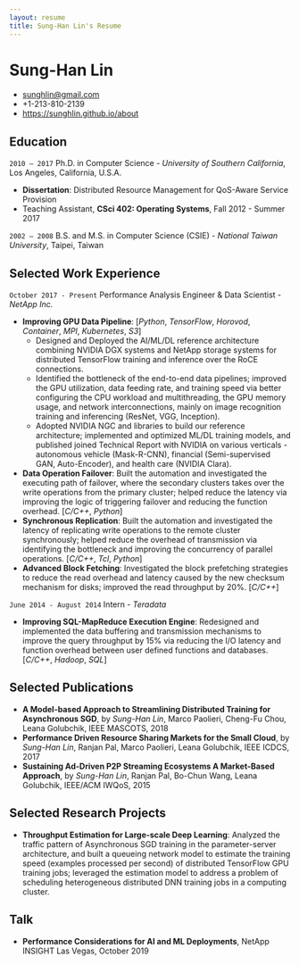 ```yaml
---
layout: resume
title: Sung-Han Lin's Resume
---
```

# Sung-Han Lin

<div id="webaddress">
<ul>
<li><a href="mailto:sunghlin@gmail.com">sunghlin@gmail.com</a></li>
<li>+1-213-810-2139</li>
<li><a href="https://sunghlin.github.io/about">https://sunghlin.github.io/about</a></li>
</ul>
</div>

## Education

`2010 – 2017`
Ph.D. in Computer Science - *University of Southern California*, Los Angeles, California, U.S.A.

- __Dissertation__: Distributed Resource Management for QoS-Aware Service Provision
- Teaching Assistant, __CSci 402: Operating Systems__, Fall 2012 - Summer 2017

`2002 – 2008`
B.S. and M.S. in Computer Science (CSIE) - *National Taiwan University*, Taipei, Taiwan

## Selected Work Experience

`October 2017 - Present`
Performance Analysis Engineer & Data Scientist - *NetApp Inc.*

- __Improving GPU Data Pipeline__: [*Python*, *TensorFlow*, *Horovod*, *Container*, *MPI*, *Kubernetes*, *S3*]
   - Designed and Deployed the AI/ML/DL reference architecture combining NVIDIA DGX systems and NetApp storage systems for distributed TensorFlow training and inference over the RoCE connections.
   - Identified the bottleneck of the end-to-end data pipelines; improved the GPU utilization, data feeding rate, and training speed via better configuring the CPU workload and multithreading, the GPU memory usage, and network interconnections, mainly on image recognition training and inferencing (ResNet, VGG, Inception).
   - Adopted NVIDIA NGC and libraries to build our reference architecture; implemented and optimized ML/DL training models, and published joined Technical Report with NVIDIA on various verticals - autonomous vehicle (Mask-R-CNN), financial (Semi-supervised GAN, Auto-Encoder), and health care (NVIDIA Clara).
- __Data Operation Failover__: Built the automation and investigated the executing path of failover, where the secondary clusters takes over the write operations from the primary cluster; helped reduce the latency via improving the logic of triggering failover and reducing the function overhead. [*C/C++*, *Python*]
- __Synchronous Replication__: Built the automation and investigated the latency of replicating write operations to the remote cluster synchronously; helped reduce the overhead of transmission via identifying the bottleneck and improving the concurrency of parallel operations. [*C/C++*, *Tcl*, *Python*]
- __Advanced Block Fetching__: Investigated the block prefetching strategies to reduce the read overhead and latency caused by the new checksum mechanism for disks; improved the read throughput by 20\%. [*C/C++*]

`June 2014 - August 2014`
Intern - *Teradata*

- __Improving SQL-MapReduce Execution Engine__:  Redesigned and implemented the data buffering and transmission mechanisms to improve the query throughput by 15% via reducing the I/O latency and function overhead between user defined functions and databases. [*C/C++*, *Hadoop*, *SQL*]

## Selected Publications

- __A Model-based Approach to Streamlining Distributed Training for Asynchronous SGD__, by *Sung-Han Lin*, Marco Paolieri, Cheng-Fu Chou, Leana Golubchik, IEEE MASCOTS, 2018
- __Performance Driven Resource Sharing Markets for the Small Cloud__, by *Sung-Han Lin*, Ranjan Pal, Marco Paolieri, Leana Golubchik, IEEE ICDCS, 2017
- __Sustaining Ad-Driven P2P Streaming Ecosystems A Market-Based Approach__, by *Sung-Han Lin*, Ranjan Pal, Bo-Chun Wang, Leana Golubchik, IEEE/ACM IWQoS, 2015

## Selected Research Projects

- __Throughput Estimation for Large-scale Deep Learning__: Analyzed the traffic pattern of Asynchronous SGD training in the parameter-server architecture, and built a queueing network model to estimate the training speed (examples processed per second) of distributed TensorFlow GPU training jobs; leveraged the estimation model to address a problem of scheduling heterogeneous distributed DNN training jobs in a computing cluster.

## Talk

- __Performance Considerations for AI and ML Deployments__, NetApp INSIGHT Las Vegas, October 2019
<!-- ### Footer Last updated: May 2013 -->


